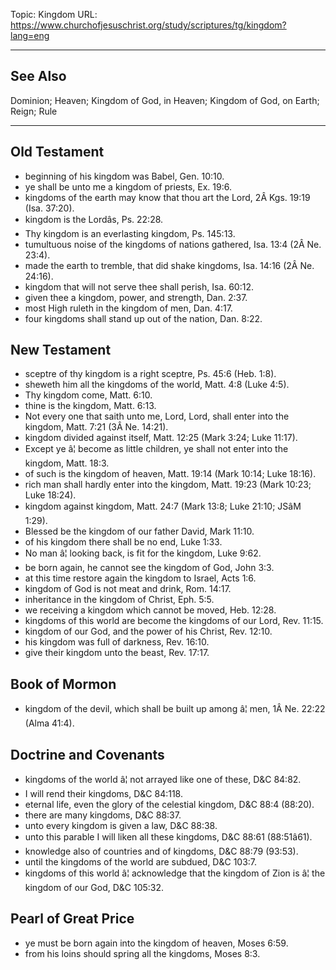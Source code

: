 Topic: Kingdom
URL: https://www.churchofjesuschrist.org/study/scriptures/tg/kingdom?lang=eng

---

## See Also

Dominion; Heaven; Kingdom of God, in Heaven; Kingdom of God, on Earth; Reign; Rule

---

## Old Testament

- beginning of his kingdom was Babel, Gen. 10:10.
- ye shall be unto me a kingdom of priests, Ex. 19:6.
- kingdoms of the earth may know that thou art the Lord, 2Â Kgs. 19:19 (Isa. 37:20).
- kingdom is the Lordâs, Ps. 22:28.
- Thy kingdom is an everlasting kingdom, Ps. 145:13.
- tumultuous noise of the kingdoms of nations gathered, Isa. 13:4 (2Â Ne. 23:4).
- made the earth to tremble, that did shake kingdoms, Isa. 14:16 (2Â Ne. 24:16).
- kingdom that will not serve thee shall perish, Isa. 60:12.
- given thee a kingdom, power, and strength, Dan. 2:37.
- most High ruleth in the kingdom of men, Dan. 4:17.
- four kingdoms shall stand up out of the nation, Dan. 8:22.

## New Testament

- sceptre of thy kingdom is a right sceptre, Ps. 45:6 (Heb. 1:8).
- sheweth him all the kingdoms of the world, Matt. 4:8 (Luke 4:5).
- Thy kingdom come, Matt. 6:10.
- thine is the kingdom, Matt. 6:13.
- Not every one that saith unto me, Lord, Lord, shall enter into the kingdom, Matt. 7:21 (3Â Ne. 14:21).
- kingdom divided against itself, Matt. 12:25 (Mark 3:24; Luke 11:17).
- Except ye â¦ become as little children, ye shall not enter into the kingdom, Matt. 18:3.
- of such is the kingdom of heaven, Matt. 19:14 (Mark 10:14; Luke 18:16).
- rich man shall hardly enter into the kingdom, Matt. 19:23 (Mark 10:23; Luke 18:24).
- kingdom against kingdom, Matt. 24:7 (Mark 13:8; Luke 21:10; JSâM 1:29).
- Blessed be the kingdom of our father David, Mark 11:10.
- of his kingdom there shall be no end, Luke 1:33.
- No man â¦ looking back, is fit for the kingdom, Luke 9:62.
- be born again, he cannot see the kingdom of God, John 3:3.
- at this time restore again the kingdom to Israel, Acts 1:6.
- kingdom of God is not meat and drink, Rom. 14:17.
- inheritance in the kingdom of Christ, Eph. 5:5.
- we receiving a kingdom which cannot be moved, Heb. 12:28.
- kingdoms of this world are become the kingdoms of our Lord, Rev. 11:15.
- kingdom of our God, and the power of his Christ, Rev. 12:10.
- his kingdom was full of darkness, Rev. 16:10.
- give their kingdom unto the beast, Rev. 17:17.

## Book of Mormon

- kingdom of the devil, which shall be built up among â¦ men, 1Â Ne. 22:22 (Alma 41:4).

## Doctrine and Covenants

- kingdoms of the world â¦ not arrayed like one of these, D&C 84:82.
- I will rend their kingdoms, D&C 84:118.
- eternal life, even the glory of the celestial kingdom, D&C 88:4 (88:20).
- there are many kingdoms, D&C 88:37.
- unto every kingdom is given a law, D&C 88:38.
- unto this parable I will liken all these kingdoms, D&C 88:61 (88:51â61).
- knowledge also of countries and of kingdoms, D&C 88:79 (93:53).
- until the kingdoms of the world are subdued, D&C 103:7.
- kingdoms of this world â¦ acknowledge that the kingdom of Zion is â¦ the kingdom of our God, D&C 105:32.

## Pearl of Great Price

- ye must be born again into the kingdom of heaven, Moses 6:59.
- from his loins should spring all the kingdoms, Moses 8:3.

